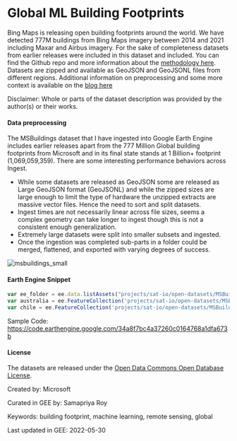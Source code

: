 # Global ML Building Footprints

Bing Maps is releasing open building footprints around the world. We have detected 777M buildings from Bing Maps imagery between 2014 and 2021 including Maxar and Airbus imagery. For the sake of completeness datasets from earlier releases were included in this dataset and included. You can find the Github repo and more information about the [methodology here](https://github.com/microsoft/GlobalMLBuildingFootprints). Datasets are zipped and available as GeoJSON and GeoJSONL files from different regions. Additional information on preprocessing and some more context is available on the [blog here](https://medium.com/@samapriyaroy/microsoft-building-footprints-in-gee-revisiting-scale-accessibility-eee5e97c17a3)

Disclaimer: Whole or parts of the dataset description was provided by the author(s) or their works.

#### Data preprocessing

The MSBuildings dataset that I have ingested into Google Earth Engine includes earlier releases apart from the 777 Million Global building footprints from Microsoft and in its final state stands at 1 Billion+ footprint (1,069,059,359). There are some interesting performance behaviors across Ingest. 

* While some datasets are released as GeoJSON some are released as Large GeoJSON format (GeoJSONL) and while the zipped sizes are large enough to limit the type of hardware the unzipped extracts are massive vector files. Hence the need to sort and split datasets.
* Ingest times are not necessarily linear across file sizes, seems a complex geometry can take longer to ingest though this is not a consistent enough generalization. 
* Extremely large datasets were split into smaller subsets and ingested. 
* Once the ingestion was completed sub-parts in a folder could be merged, flattened, and exported with varying degrees of success.


![msbuildings_small](https://user-images.githubusercontent.com/6677629/171283064-28f4b19d-2356-4b42-aa90-5f6781a8695d.gif)


#### Earth Engine Snippet

```js
var ee_folder = ee.data.listAssets("projects/sat-io/open-datasets/MSBuildings");
var australia = ee.FeatureCollection('projects/sat-io/open-datasets/MSBuildings/Australia');
var chile = ee.FeatureCollection('projects/sat-io/open-datasets/MSBuildings/Chile')
```

Sample Code: https://code.earthengine.google.com/34a8f7bc4a37260c0164768a1dfa673b


#### License

The datasets are released under the [Open Data Commons Open Database License](https://spdx.org/licenses/ODbL-1.0.html).

Created by: Microsoft

Curated in GEE by: Samapriya Roy

Keywords: building footprint, machine learning, remote sensing, global

Last updated in GEE: 2022-05-30
